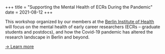 +++
title = "Supporting the Mental Health of ECRs During the Pandemic"
date = 2021-08-12
+++

This workshop organized by our members at the [Berlin Institute of Health](http://www.bihealth.org/) will focus on the mental health of early career researchers (ECRs – graduate students and postdocs), and how the Covid-19 pandemic has altered the research landscape in Berlin and beyond.

[&rarr; Learn more](https://www.bihealth.org/de/aktuell/supporting-the-mental-health-of-ecrs-during-the-pandemic-lessons-learned-from-a-community-virtual-brainstorming-event)<br> 
